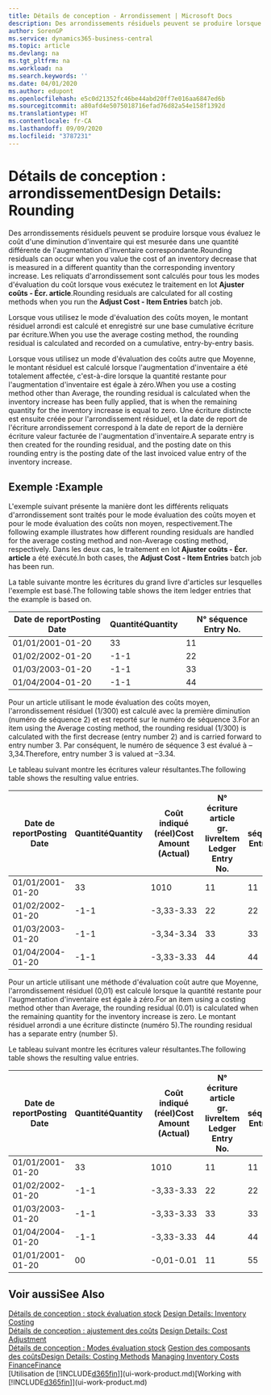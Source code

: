 ```yaml
---
title: Détails de conception - Arrondissement | Microsoft Docs
description: Des arrondissements résiduels peuvent se produire lorsque vous évaluez le coût d'une diminution d'inventaire qui est mesurée dans une quantité différente de l'augmentation d'inventaire correspondante. Les reliquats d'arrondissement sont calculés pour tous les modes d'évaluation du coût lorsque vous exécutez le traitement en lot **Ajuster coûts - Écr. article**.
author: SorenGP
ms.service: dynamics365-business-central
ms.topic: article
ms.devlang: na
ms.tgt_pltfrm: na
ms.workload: na
ms.search.keywords: ''
ms.date: 04/01/2020
ms.author: edupont
ms.openlocfilehash: e5c0d21352fc46be44abd20ff7e016aa6847ed6b
ms.sourcegitcommit: a80afd4e5075018716efad76d82a54e158f1392d
ms.translationtype: HT
ms.contentlocale: fr-CA
ms.lasthandoff: 09/09/2020
ms.locfileid: "3787231"
---
```

# <a name="design-details-rounding"></a><span data-ttu-id="ee071-104">Détails de conception : arrondissement</span><span class="sxs-lookup"><span data-stu-id="ee071-104">Design Details: Rounding</span></span>
<span data-ttu-id="ee071-105">Des arrondissements résiduels peuvent se produire lorsque vous évaluez le coût d'une diminution d'inventaire qui est mesurée dans une quantité différente de l'augmentation d'inventaire correspondante.</span><span class="sxs-lookup"><span data-stu-id="ee071-105">Rounding residuals can occur when you value the cost of an inventory decrease that is measured in a different quantity than the corresponding inventory increase.</span></span> <span data-ttu-id="ee071-106">Les reliquats d'arrondissement sont calculés pour tous les modes d'évaluation du coût lorsque vous exécutez le traitement en lot **Ajuster coûts - Écr. article**.</span><span class="sxs-lookup"><span data-stu-id="ee071-106">Rounding residuals are calculated for all costing methods when you run the **Adjust Cost - Item Entries** batch job.</span></span>  

 <span data-ttu-id="ee071-107">Lorsque vous utilisez le mode d'évaluation des coûts moyen, le montant résiduel arrondi est calculé et enregistré sur une base cumulative écriture par écriture.</span><span class="sxs-lookup"><span data-stu-id="ee071-107">When you use the average costing method, the rounding residual is calculated and recorded on a cumulative, entry-by-entry basis.</span></span>  

 <span data-ttu-id="ee071-108">Lorsque vous utilisez un mode d'évaluation des coûts autre que Moyenne, le montant résiduel est calculé lorsque l'augmentation d'inventaire a été totalement affectée, c'est-à-dire lorsque la quantité restante pour l'augmentation d'inventaire est égale à zéro.</span><span class="sxs-lookup"><span data-stu-id="ee071-108">When you use a costing method other than Average, the rounding residual is calculated when the inventory increase has been fully applied, that is when the remaining quantity for the inventory increase is equal to zero.</span></span> <span data-ttu-id="ee071-109">Une écriture distincte est ensuite créée pour l'arrondissement résiduel, et la date de report de l'écriture arrondissement correspond à la date de report de la dernière écriture valeur facturée de l'augmentation d'inventaire.</span><span class="sxs-lookup"><span data-stu-id="ee071-109">A separate entry is then created for the rounding residual, and the posting date on this rounding entry is the posting date of the last invoiced value entry of the inventory increase.</span></span>  

## <a name="example"></a><span data-ttu-id="ee071-110">Exemple :</span><span class="sxs-lookup"><span data-stu-id="ee071-110">Example</span></span>  
 <span data-ttu-id="ee071-111">L'exemple suivant présente la manière dont les différents reliquats d'arrondissement sont traités pour le mode évaluation des coûts moyen et pour le mode évaluation des coûts non moyen, respectivement.</span><span class="sxs-lookup"><span data-stu-id="ee071-111">The following example illustrates how different rounding residuals are handled for the average costing method and non-Average costing method, respectively.</span></span> <span data-ttu-id="ee071-112">Dans les deux cas, le traitement en lot **Ajuster coûts - Écr. article** a été exécuté.</span><span class="sxs-lookup"><span data-stu-id="ee071-112">In both cases, the **Adjust Cost - Item Entries** batch job has been run.</span></span>  

 <span data-ttu-id="ee071-113">La table suivante montre les écritures du grand livre d'articles sur lesquelles l'exemple est basé.</span><span class="sxs-lookup"><span data-stu-id="ee071-113">The following table shows the item ledger entries that the example is based on.</span></span>  

|<span data-ttu-id="ee071-114">Date de report</span><span class="sxs-lookup"><span data-stu-id="ee071-114">Posting Date</span></span>|<span data-ttu-id="ee071-115">Quantité</span><span class="sxs-lookup"><span data-stu-id="ee071-115">Quantity</span></span>|<span data-ttu-id="ee071-116">N° séquence </span><span class="sxs-lookup"><span data-stu-id="ee071-116">Entry No.</span></span>|  
|------------------|--------------|---------------|  
|<span data-ttu-id="ee071-117">01/01/20</span><span class="sxs-lookup"><span data-stu-id="ee071-117">01-01-20</span></span>|<span data-ttu-id="ee071-118">3</span><span class="sxs-lookup"><span data-stu-id="ee071-118">3</span></span>|<span data-ttu-id="ee071-119">1</span><span class="sxs-lookup"><span data-stu-id="ee071-119">1</span></span>|  
|<span data-ttu-id="ee071-120">01/02/20</span><span class="sxs-lookup"><span data-stu-id="ee071-120">02-01-20</span></span>|<span data-ttu-id="ee071-121">-1</span><span class="sxs-lookup"><span data-stu-id="ee071-121">-1</span></span>|<span data-ttu-id="ee071-122">2</span><span class="sxs-lookup"><span data-stu-id="ee071-122">2</span></span>|  
|<span data-ttu-id="ee071-123">01/03/20</span><span class="sxs-lookup"><span data-stu-id="ee071-123">03-01-20</span></span>|<span data-ttu-id="ee071-124">-1</span><span class="sxs-lookup"><span data-stu-id="ee071-124">-1</span></span>|<span data-ttu-id="ee071-125">3</span><span class="sxs-lookup"><span data-stu-id="ee071-125">3</span></span>|  
|<span data-ttu-id="ee071-126">01/04/20</span><span class="sxs-lookup"><span data-stu-id="ee071-126">04-01-20</span></span>|<span data-ttu-id="ee071-127">-1</span><span class="sxs-lookup"><span data-stu-id="ee071-127">-1</span></span>|<span data-ttu-id="ee071-128">4</span><span class="sxs-lookup"><span data-stu-id="ee071-128">4</span></span>|  

 <span data-ttu-id="ee071-129">Pour un article utilisant le mode évaluation des coûts moyen, l'arrondissement résiduel (1/300) est calculé avec la première diminution (numéro de séquence 2) et est reporté sur le numéro de séquence 3.</span><span class="sxs-lookup"><span data-stu-id="ee071-129">For an item using the Average costing method, the rounding residual (1/300) is calculated with the first decrease (entry number 2) and is carried forward to entry number 3.</span></span> <span data-ttu-id="ee071-130">Par conséquent, le numéro de séquence 3 est évalué à –3,34.</span><span class="sxs-lookup"><span data-stu-id="ee071-130">Therefore, entry number 3 is valued at –3.34.</span></span>  

 <span data-ttu-id="ee071-131">Le tableau suivant montre les écritures valeur résultantes.</span><span class="sxs-lookup"><span data-stu-id="ee071-131">The following table shows the resulting value entries.</span></span>  

|<span data-ttu-id="ee071-132">Date de report</span><span class="sxs-lookup"><span data-stu-id="ee071-132">Posting Date</span></span>|<span data-ttu-id="ee071-133">Quantité</span><span class="sxs-lookup"><span data-stu-id="ee071-133">Quantity</span></span>|<span data-ttu-id="ee071-134">Coût indiqué (réel)</span><span class="sxs-lookup"><span data-stu-id="ee071-134">Cost Amount (Actual)</span></span>|<span data-ttu-id="ee071-135">N° écriture article gr. livre</span><span class="sxs-lookup"><span data-stu-id="ee071-135">Item Ledger Entry No.</span></span>|<span data-ttu-id="ee071-136">N° séquence </span><span class="sxs-lookup"><span data-stu-id="ee071-136">Entry No.</span></span>|  
|------------------|--------------|----------------------------|---------------------------|---------------|  
|<span data-ttu-id="ee071-137">01/01/20</span><span class="sxs-lookup"><span data-stu-id="ee071-137">01-01-20</span></span>|<span data-ttu-id="ee071-138">3</span><span class="sxs-lookup"><span data-stu-id="ee071-138">3</span></span>|<span data-ttu-id="ee071-139">10</span><span class="sxs-lookup"><span data-stu-id="ee071-139">10</span></span>|<span data-ttu-id="ee071-140">1</span><span class="sxs-lookup"><span data-stu-id="ee071-140">1</span></span>|<span data-ttu-id="ee071-141">1</span><span class="sxs-lookup"><span data-stu-id="ee071-141">1</span></span>|  
|<span data-ttu-id="ee071-142">01/02/20</span><span class="sxs-lookup"><span data-stu-id="ee071-142">02-01-20</span></span>|<span data-ttu-id="ee071-143">-1</span><span class="sxs-lookup"><span data-stu-id="ee071-143">-1</span></span>|<span data-ttu-id="ee071-144">-3,33</span><span class="sxs-lookup"><span data-stu-id="ee071-144">-3.33</span></span>|<span data-ttu-id="ee071-145">2</span><span class="sxs-lookup"><span data-stu-id="ee071-145">2</span></span>|<span data-ttu-id="ee071-146">2</span><span class="sxs-lookup"><span data-stu-id="ee071-146">2</span></span>|  
|<span data-ttu-id="ee071-147">01/03/20</span><span class="sxs-lookup"><span data-stu-id="ee071-147">03-01-20</span></span>|<span data-ttu-id="ee071-148">-1</span><span class="sxs-lookup"><span data-stu-id="ee071-148">-1</span></span>|<span data-ttu-id="ee071-149">-3,34</span><span class="sxs-lookup"><span data-stu-id="ee071-149">-3.34</span></span>|<span data-ttu-id="ee071-150">3</span><span class="sxs-lookup"><span data-stu-id="ee071-150">3</span></span>|<span data-ttu-id="ee071-151">3</span><span class="sxs-lookup"><span data-stu-id="ee071-151">3</span></span>|  
|<span data-ttu-id="ee071-152">01/04/20</span><span class="sxs-lookup"><span data-stu-id="ee071-152">04-01-20</span></span>|<span data-ttu-id="ee071-153">-1</span><span class="sxs-lookup"><span data-stu-id="ee071-153">-1</span></span>|<span data-ttu-id="ee071-154">-3,33</span><span class="sxs-lookup"><span data-stu-id="ee071-154">-3.33</span></span>|<span data-ttu-id="ee071-155">4</span><span class="sxs-lookup"><span data-stu-id="ee071-155">4</span></span>|<span data-ttu-id="ee071-156">4</span><span class="sxs-lookup"><span data-stu-id="ee071-156">4</span></span>|  

 <span data-ttu-id="ee071-157">Pour un article utilisant une méthode d'évaluation coût autre que Moyenne, l'arrondissement résiduel (0,01) est calculé lorsque la quantité restante pour l'augmentation d'inventaire est égale à zéro.</span><span class="sxs-lookup"><span data-stu-id="ee071-157">For an item using a costing method other than Average, the rounding residual (0.01) is calculated when the remaining quantity for the inventory increase is zero.</span></span> <span data-ttu-id="ee071-158">Le montant résiduel arrondi a une écriture distincte (numéro 5).</span><span class="sxs-lookup"><span data-stu-id="ee071-158">The rounding residual has a separate entry (number 5).</span></span>  

 <span data-ttu-id="ee071-159">Le tableau suivant montre les écritures valeur résultantes.</span><span class="sxs-lookup"><span data-stu-id="ee071-159">The following table shows the resulting value entries.</span></span>  

|<span data-ttu-id="ee071-160">Date de report</span><span class="sxs-lookup"><span data-stu-id="ee071-160">Posting Date</span></span>|<span data-ttu-id="ee071-161">Quantité</span><span class="sxs-lookup"><span data-stu-id="ee071-161">Quantity</span></span>|<span data-ttu-id="ee071-162">Coût indiqué (réel)</span><span class="sxs-lookup"><span data-stu-id="ee071-162">Cost Amount (Actual)</span></span>|<span data-ttu-id="ee071-163">N° écriture article gr. livre</span><span class="sxs-lookup"><span data-stu-id="ee071-163">Item Ledger Entry No.</span></span>|<span data-ttu-id="ee071-164">N° séquence </span><span class="sxs-lookup"><span data-stu-id="ee071-164">Entry No.</span></span>|  
|------------------|--------------|----------------------------|---------------------------|---------------|  
|<span data-ttu-id="ee071-165">01/01/20</span><span class="sxs-lookup"><span data-stu-id="ee071-165">01-01-20</span></span>|<span data-ttu-id="ee071-166">3</span><span class="sxs-lookup"><span data-stu-id="ee071-166">3</span></span>|<span data-ttu-id="ee071-167">10</span><span class="sxs-lookup"><span data-stu-id="ee071-167">10</span></span>|<span data-ttu-id="ee071-168">1</span><span class="sxs-lookup"><span data-stu-id="ee071-168">1</span></span>|<span data-ttu-id="ee071-169">1</span><span class="sxs-lookup"><span data-stu-id="ee071-169">1</span></span>|  
|<span data-ttu-id="ee071-170">01/02/20</span><span class="sxs-lookup"><span data-stu-id="ee071-170">02-01-20</span></span>|<span data-ttu-id="ee071-171">-1</span><span class="sxs-lookup"><span data-stu-id="ee071-171">-1</span></span>|<span data-ttu-id="ee071-172">-3,33</span><span class="sxs-lookup"><span data-stu-id="ee071-172">-3.33</span></span>|<span data-ttu-id="ee071-173">2</span><span class="sxs-lookup"><span data-stu-id="ee071-173">2</span></span>|<span data-ttu-id="ee071-174">2</span><span class="sxs-lookup"><span data-stu-id="ee071-174">2</span></span>|  
|<span data-ttu-id="ee071-175">01/03/20</span><span class="sxs-lookup"><span data-stu-id="ee071-175">03-01-20</span></span>|<span data-ttu-id="ee071-176">-1</span><span class="sxs-lookup"><span data-stu-id="ee071-176">-1</span></span>|<span data-ttu-id="ee071-177">-3,33</span><span class="sxs-lookup"><span data-stu-id="ee071-177">-3.33</span></span>|<span data-ttu-id="ee071-178">3</span><span class="sxs-lookup"><span data-stu-id="ee071-178">3</span></span>|<span data-ttu-id="ee071-179">3</span><span class="sxs-lookup"><span data-stu-id="ee071-179">3</span></span>|  
|<span data-ttu-id="ee071-180">01/04/20</span><span class="sxs-lookup"><span data-stu-id="ee071-180">04-01-20</span></span>|<span data-ttu-id="ee071-181">-1</span><span class="sxs-lookup"><span data-stu-id="ee071-181">-1</span></span>|<span data-ttu-id="ee071-182">-3,33</span><span class="sxs-lookup"><span data-stu-id="ee071-182">-3.33</span></span>|<span data-ttu-id="ee071-183">4</span><span class="sxs-lookup"><span data-stu-id="ee071-183">4</span></span>|<span data-ttu-id="ee071-184">4</span><span class="sxs-lookup"><span data-stu-id="ee071-184">4</span></span>|  
|<span data-ttu-id="ee071-185">01/01/20</span><span class="sxs-lookup"><span data-stu-id="ee071-185">01-01-20</span></span>|<span data-ttu-id="ee071-186">0</span><span class="sxs-lookup"><span data-stu-id="ee071-186">0</span></span>|<span data-ttu-id="ee071-187">-0,01</span><span class="sxs-lookup"><span data-stu-id="ee071-187">-0.01</span></span>|<span data-ttu-id="ee071-188">1</span><span class="sxs-lookup"><span data-stu-id="ee071-188">1</span></span>|<span data-ttu-id="ee071-189">5</span><span class="sxs-lookup"><span data-stu-id="ee071-189">5</span></span>|  

## <a name="see-also"></a><span data-ttu-id="ee071-190">Voir aussi</span><span class="sxs-lookup"><span data-stu-id="ee071-190">See Also</span></span>  
 <span data-ttu-id="ee071-191">[Détails de conception : stock évaluation stock](design-details-inventory-costing.md) </span><span class="sxs-lookup"><span data-stu-id="ee071-191">[Design Details: Inventory Costing](design-details-inventory-costing.md) </span></span>  
 <span data-ttu-id="ee071-192">[Détails de conception : ajustement des coûts](design-details-cost-adjustment.md) </span><span class="sxs-lookup"><span data-stu-id="ee071-192">[Design Details: Cost Adjustment](design-details-cost-adjustment.md) </span></span>  
 <span data-ttu-id="ee071-193">[Détails de conception : Modes évaluation stock](design-details-costing-methods.md) [Gestion des composants des coûts](finance-manage-inventory-costs.md)</span><span class="sxs-lookup"><span data-stu-id="ee071-193">[Design Details: Costing Methods](design-details-costing-methods.md) [Managing Inventory Costs](finance-manage-inventory-costs.md)</span></span>  
 [<span data-ttu-id="ee071-194">Finance</span><span class="sxs-lookup"><span data-stu-id="ee071-194">Finance</span></span>](finance.md)  
 <span data-ttu-id="ee071-195">[Utilisation de [!INCLUDE[d365fin](includes/d365fin_md.md)]](ui-work-product.md)</span><span class="sxs-lookup"><span data-stu-id="ee071-195">[Working with [!INCLUDE[d365fin](includes/d365fin_md.md)]](ui-work-product.md)</span></span>
